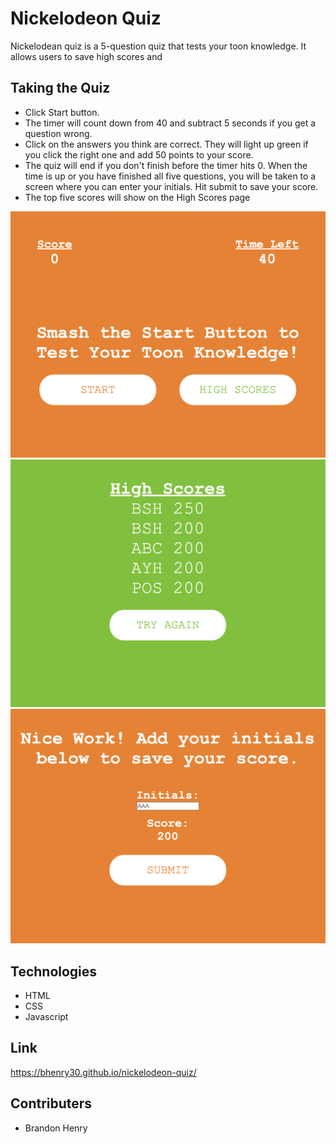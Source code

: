 # Nickelodeon Quiz

Nickelodean quiz is a 5-question quiz that tests your toon knowledge. It allows users to save high scores and 

## Taking the Quiz

* Click Start button.
* The timer will count down from 40 and subtract 5 seconds if you get a question wrong.
* Click on the answers you think are correct. They will light up green if you click the right one and add 50 points to your score.
* The quiz will end if you don't finish before the timer hits 0. When the time is up or you have finished all five questions, you will be taken to a screen where you can enter your initials. Hit submit to save your score.
* The top five scores will show on the High Scores page

![screenshot1](./assets/Photos/nick_home.png)
![screenshot2](./assets/Photos/nick_highscores.png)
![screenshot3](./assets/Photos/nick_submitscore.png)

## Technologies

* HTML
* CSS
* Javascript

## Link

https://bhenry30.github.io/nickelodeon-quiz/

## Contributers

* Brandon Henry